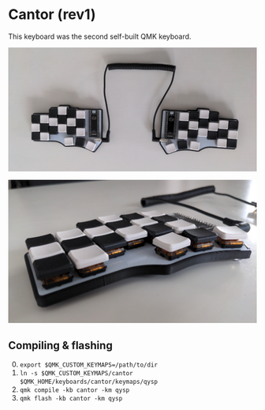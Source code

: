 # Cantor (rev1)

This keyboard was the second self-built QMK keyboard.

![Top view](../pictures/cantor_top.jpg)

![Side view](../pictures/cantor_side.jpg)

## Compiling & flashing

0. `export $QMK_CUSTOM_KEYMAPS=/path/to/dir`
1. `ln -s $QMK_CUSTOM_KEYMAPS/cantor $QMK_HOME/keyboards/cantor/keymaps/qysp`
2. `qmk compile -kb cantor -km qysp`
3. `qmk flash -kb cantor -km qysp`
